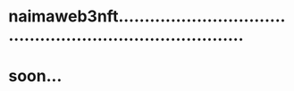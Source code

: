 # naimaweb3nft.............................................................................
# soon...
